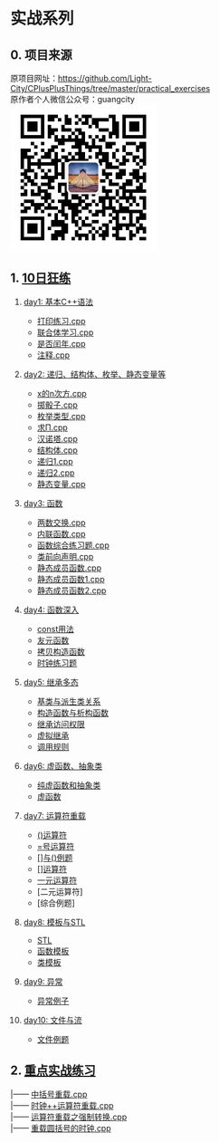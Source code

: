 # 实战系列

## 0. 项目来源

原项目网址：<https://github.com/Light-City/CPlusPlusThings/tree/master/practical_exercises>  
原作者个人微信公众号：guangcity  
![guangcity](https://github.com/Vuean/CPlusPlusThings/blob/master/basic_content/8.%20vptr_vtable/img/wechat.jpg)

## 1. [10日狂练](https://github.com/Vuean/CPlusPlusThings/tree/master/practical_exercises/10_day_practice)

1. [day1: 基本C++语法](https://github.com/Vuean/CPlusPlusThings/tree/master/practical_exercises/10_day_practice/day1) 

    - [打印练习.cpp](https://github.com/Vuean/CPlusPlusThings/pulls)
    - [联合体学习.cpp](https://github.com/Vuean/CPlusPlusThings/blob/master/practical_exercises/10_day_practice/day1/%E8%81%94%E5%90%88%E4%BD%93%E5%AD%A6%E4%B9%A0.cpp)
    - [是否闰年.cpp](https://github.com/Vuean/CPlusPlusThings/blob/master/practical_exercises/10_day_practice/day1/%E6%98%AF%E5%90%A6%E9%97%B0%E5%B9%B4.cpp)
    - [注释.cpp](https://github.com/Vuean/CPlusPlusThings/blob/master/practical_exercises/10_day_practice/day1/%E6%B3%A8%E9%87%8A.cpp)

2. [day2: 递归、结构体、枚举、静态变量等](https://github.com/Vuean/CPlusPlusThings/tree/master/practical_exercises/10_day_practice/day2)

    - [x的n次方.cpp](https://github.com/Vuean/CPlusPlusThings/blob/master/practical_exercises/10_day_practice/day2/x%E7%9A%84n%E6%AC%A1%E6%96%B9.cpp)
    - [掷骰子.cpp](https://github.com/Vuean/CPlusPlusThings/blob/master/practical_exercises/10_day_practice/day2/%E6%8E%B7%E9%AA%B0%E5%AD%90.cpp)
    - [枚举类型.cpp](https://github.com/Vuean/CPlusPlusThings/blob/master/practical_exercises/10_day_practice/day2/%E6%9E%9A%E4%B8%BE%E7%B1%BB%E5%9E%8B.cpp)
    - [求Π.cpp](https://github.com/Vuean/CPlusPlusThings/blob/master/practical_exercises/10_day_practice/day2/%E6%B1%82%CE%A0.cpp)
    - [汉诺塔.cpp](https://github.com/Vuean/CPlusPlusThings/blob/master/practical_exercises/10_day_practice/day2/%E6%B1%89%E8%AF%BA%E5%A1%94.cpp)
    - [结构体.cpp](https://github.com/Vuean/CPlusPlusThings/blob/master/practical_exercises/10_day_practice/day2/%E7%BB%93%E6%9E%84%E4%BD%93.cpp)
    - [递归1.cpp](https://github.com/Vuean/CPlusPlusThings/blob/master/practical_exercises/10_day_practice/day2/%E9%80%92%E5%BD%921.cpp)
    - [递归2.cpp](https://github.com/Vuean/CPlusPlusThings/blob/master/practical_exercises/10_day_practice/day2/%E9%80%92%E5%BD%922.cpp)
    - [静态变量.cpp](https://github.com/Vuean/CPlusPlusThings/blob/master/practical_exercises/10_day_practice/day2/%E9%9D%99%E6%80%81%E5%8F%98%E9%87%8F.cpp)

3. [day3: 函数](https://github.com/Vuean/CPlusPlusThings/tree/master/practical_exercises/10_day_practice/day3)

    - [两数交换.cpp](https://github.com/Vuean/CPlusPlusThings/blob/master/practical_exercises/10_day_practice/day3/%E4%B8%A4%E6%95%B0%E4%BA%A4%E6%8D%A2.cpp)
    - [内联函数.cpp](https://github.com/Vuean/CPlusPlusThings/blob/master/practical_exercises/10_day_practice/day3/%E5%86%85%E8%81%94%E5%87%BD%E6%95%B0.cpp)
    - [函数综合练习题.cpp](https://github.com/Vuean/CPlusPlusThings/blob/master/practical_exercises/10_day_practice/day3/%E5%87%BD%E6%95%B0%E7%BB%BC%E5%90%88%E7%BB%83%E4%B9%A0%E9%A2%98.cpp)
    - [类前向声明.cpp](https://github.com/Vuean/CPlusPlusThings/blob/master/practical_exercises/10_day_practice/day3/%E7%B1%BB%E5%89%8D%E5%90%91%E5%A3%B0%E6%98%8E.cpp)
    - [静态成员函数.cpp](https://github.com/Vuean/CPlusPlusThings/blob/master/practical_exercises/10_day_practice/day3/%E9%9D%99%E6%80%81%E6%88%90%E5%91%98%E5%87%BD%E6%95%B0.cpp)
    - [静态成员函数1.cpp](https://github.com/Vuean/CPlusPlusThings/blob/master/practical_exercises/10_day_practice/day3/%E9%9D%99%E6%80%81%E6%88%90%E5%91%98%E5%87%BD%E6%95%B01.cpp)
    - [静态成员函数2.cpp](https://github.com/Vuean/CPlusPlusThings/blob/master/practical_exercises/10_day_practice/day3/%E9%9D%99%E6%80%81%E6%88%90%E5%91%98%E5%87%BD%E6%95%B02.cpp)

4. [day4: 函数深入](https://github.com/Vuean/CPlusPlusThings/tree/master/practical_exercises/10_day_practice/day4)

   - [const用法](https://github.com/Vuean/CPlusPlusThings/tree/master/practical_exercises/10_day_practice/day4/const%E7%94%A8%E6%B3%95)
   - [友元函数](https://github.com/Vuean/CPlusPlusThings/tree/master/practical_exercises/10_day_practice/day4/%E5%8F%8B%E5%85%83%E5%87%BD%E6%95%B0)
   - [拷贝构造函数](https://github.com/Vuean/CPlusPlusThings/tree/master/practical_exercises/10_day_practice/day4/%E6%8B%B7%E8%B4%9D%E6%9E%84%E9%80%A0%E5%87%BD%E6%95%B0)
   - [时钟练习题](https://github.com/Vuean/CPlusPlusThings/tree/master/practical_exercises/10_day_practice/day4/%E6%97%B6%E9%92%9F%E7%BB%83%E4%B9%A0%E9%A2%98)

5. [day5: 继承多态](https://github.com/Vuean/CPlusPlusThings/tree/master/practical_exercises/10_day_practice/day5)

    - [基类与派生类关系](https://github.com/Vuean/CPlusPlusThings/tree/master/practical_exercises/10_day_practice/day5/%E5%9F%BA%E7%B1%BB%E4%B8%8E%E6%B4%BE%E7%94%9F%E7%B1%BB%E5%85%B3%E7%B3%BB)
    - [构造函数与析构函数](https://github.com/Vuean/CPlusPlusThings/tree/master/practical_exercises/10_day_practice/day5/%E5%9F%BA%E7%B1%BB%E4%B8%8E%E6%B4%BE%E7%94%9F%E7%B1%BB%E5%85%B3%E7%B3%BB)
    - [继承访问权限](https://github.com/Vuean/CPlusPlusThings/tree/master/practical_exercises/10_day_practice/day5/%E7%BB%A7%E6%89%BF%E8%AE%BF%E9%97%AE%E6%9D%83%E9%99%90)
    - [虚拟继承](https://github.com/Vuean/CPlusPlusThings/tree/master/practical_exercises/10_day_practice/day5/%E8%99%9A%E6%8B%9F%E7%BB%A7%E6%89%BF)
    - [调用规则](https://github.com/Vuean/CPlusPlusThings/tree/master/practical_exercises/10_day_practice/day5/%E8%B0%83%E7%94%A8%E8%A7%84%E5%88%99)

6. [day6: 虚函数、抽象类](https://github.com/Vuean/CPlusPlusThings/tree/master/practical_exercises/10_day_practice/day6)

    - [纯虚函数和抽象类](https://github.com/Vuean/CPlusPlusThings/tree/master/practical_exercises/10_day_practice/day6/%E7%BA%AF%E8%99%9A%E5%87%BD%E6%95%B0%E5%92%8C%E6%8A%BD%E8%B1%A1%E7%B1%BB)
    - [虚函数](https://github.com/Vuean/CPlusPlusThings/tree/master/practical_exercises/10_day_practice/day6/%E8%99%9A%E5%87%BD%E6%95%B0)

7. [day7: 运算符重载](https://github.com/Vuean/CPlusPlusThings/tree/master/practical_exercises/10_day_practice/day7)

    - [()运算符]()
    - [=号运算符]()
    - [[]与()例题]()
    - [[]运算符]()
    - [一元运算符]()
    - [二元运算符]
    - [综合例题]

8. [day8: 模板与STL]()

    - [STL]()
    - [函数模板]()
    - [类模板]()

9.  [day9: 异常]()

    - [异常例子]()

10. [day10: 文件与流]()

    - [文件例题]()

## 2. [重点实战练习]()

|—— [中括号重载.cpp]()  
|—— [时钟++运算符重载.cpp]()  
|—— [运算符重载之强制转换.cpp]()  
|—— [重载圆括号的时钟.cpp]()  